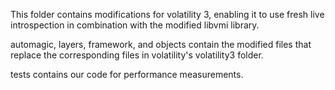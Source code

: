 This folder contains modifications for volatility 3, enabling it to use fresh live introspection in combination with the modified libvmi library.

automagic, layers, framework, and objects contain the modified files that replace the corresponding files in volatility's volatility3 folder.

tests contains our code for performance measurements.
